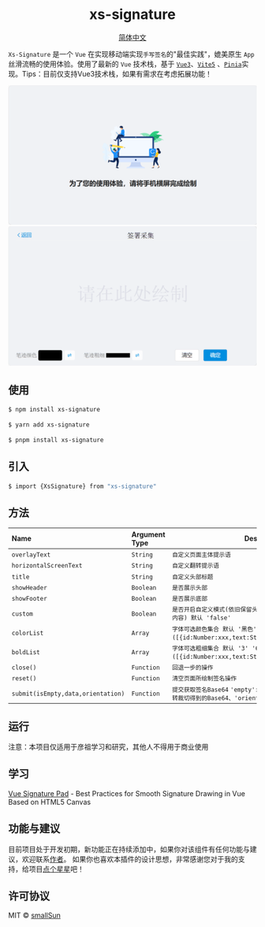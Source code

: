 <h1 align="center">
xs-signature
</h1>

<p align="center">
 <a href="README.md">简体中文</a> 
</p>


`Xs-Signature` 是一个 `Vue` 在实现移动端实现`手写签名`的"最佳实践"，媲美原生 `App` 丝滑流畅的使用体验。使用了最新的 `Vue` 技术栈，基于 [`Vue3`](https://cn.vuejs.org/)、[`Vite5`](https://cn.vitejs.dev/)
、[`Pinia`](https://pinia.vuejs.org/)实现。Tips：目前仅支持Vue3技术栈，如果有需求在考虑拓展功能！


<div>
<img width="1168" src='src/public/images/info.png'  alt="info"/>
<img width="1168" src='src/public/images/main.png'  alt="main"/>
</div>



## 使用

```sh
$ npm install xs-signature
```
```sh
$ yarn add xs-signature
```
```sh
$ pnpm install xs-signature
```

## 引入

```sh
$ import {XsSignature} from "xs-signature"
```


## 方法

| Name                                                           | Argument Type | Description                                                                        |
|:---------------------------------------------------------------|:--------------|------------------------------------------------------------------------------------|
| `overlayText`                                                  | `String`      | `自定义页面主体提示语`                                                                       |
| `horizontalScreenText`                                         | `String`      | `自定义翻转提示语`                                                                         |
| `title`                                                        | `String`      | `自定义头部标题`                                                                          |
| `showHeader`                                                   | `Boolean`     | `是否展示头部`                                                                           |
| `showFooter`                                                   | `Boolean`     | `是否展示底部`                                                                           |
| `custom`                                                       | `Boolean`     | `是否开启自定义模式(依旧保留头部、底部，不同于为可以自定义其中内容) 默认 'false'`                                    |
| `colorList`                                                    | `Array`       | `字体可选颜色集合 默认 '黑色' '红色' '蓝色'  ([{id:Number:xxx,text:String:xxx,value:String:xxx}])` |
| `boldList`                                                     | `Array`       | `字体可选粗细集合 默认 '3' '6' '9'  ([{id:Number:xxx,text:String:xxx,value:String:xxx}])`    |
| `close()`                                                      | `Function`    | `回退一步的操作`                                                                          |
| `reset()`                                                      | `Function`    | `清空页面所绘制签名操作`                                                                      |
| `submit(isEmpty,data,orientation)`                             | `Function`    | `提交获取签名Base64` `'empty':签名是否为空值、'data':签名后旋转裁切得到的Base64、'orientation':屏幕翻转方向`      |


## 运行

注意：本项目仅适用于彦祖学习和研究，其他人不得用于商业使用


## 学习

[Vue Signature Pad](https://github.com/neighborhood999/vue-signature-pad) - Best Practices for Smooth Signature Drawing in Vue Based on HTML5 Canvas


## 功能与建议

目前项目处于开发初期，新功能正在持续添加中，如果你对该组件有任何功能与建议，欢迎联系[作者](https://github.com/smallSun0110/Xs-Signature/issues)。
如果你也喜欢本插件的设计思想，非常感谢您对于我的支持，给项目[点个星星](https://github.com/smallSun0110/Xs-Signature)吧！


## 许可协议

MIT © [smallSun](https://github.com/smallSun0110)

